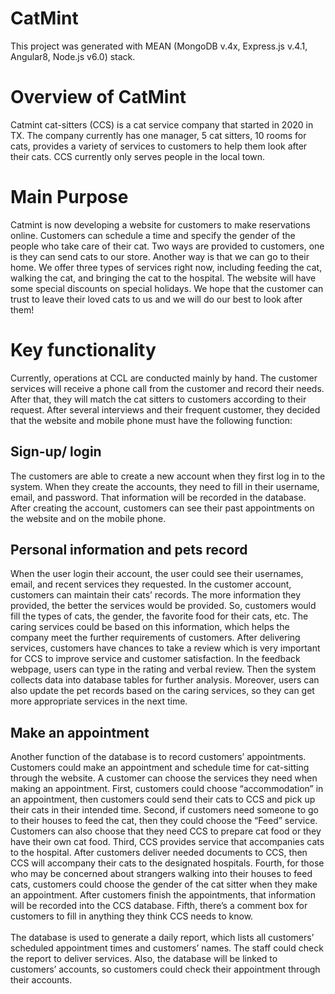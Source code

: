 <h1> CatMint </h1>
This project was generated with MEAN (MongoDB v.4x, Express.js v.4.1, Angular8, Node.js v6.0) stack.

<h1> Overview of CatMint </h1>
Catmint cat-sitters (CCS) is a cat service company that started in 2020 in TX. The company currently has one manager, 5 cat sitters, 10 rooms for cats, provides a variety of services to customers to help them look after their cats. CCS currently only serves people in the local town. 

<h1>Main Purpose</h1>
Catmint is now developing a website for customers to make reservations online. Customers can schedule a time and specify the gender of the people who take care of their cat. Two ways are provided to customers, one is they can send cats to our store. Another way is that we can go to their home. We offer three types of services right now, including feeding the cat, walking the cat, and bringing the cat to the hospital. The website will have some special discounts on special holidays. We hope that the customer can trust to leave their loved cats to us and we will do our best to look after them!

<h1>Key functionality</h1>
Currently, operations at CCL are conducted mainly by hand. The customer services will receive a phone call from the customer and record their needs. After that, they will match the cat sitters to customers according to their request. After several interviews and their frequent customer, they decided that the website and mobile phone must have the following function:

<h2>Sign-up/ login</h2>
The customers are able to create a new account when they first log in to the system. When they create the accounts, they need to fill in their username, email, and password. That information will be recorded in the database. After creating the account, customers can see their past appointments on the website and on the mobile phone.

<h2>Personal information and pets record</h2>
When the user login their account, the user could see their usernames, email, and recent services they requested. In the customer account, customers can maintain their cats’ records. The more information they provided, the better the services would be provided. So, customers would fill the types of cats, the gender, the favorite food for their cats, etc. The caring services could be based on this information, which helps the company meet the further requirements of customers. After delivering services, customers have chances to take a review which is very important for CCS to improve service and customer satisfaction. In the feedback webpage, users can type in the rating and verbal review. Then the system collects data into database tables for further analysis. Moreover, users can also update the pet records based on the caring services, so they can get more appropriate services in the next time.

<h2>Make an appointment</h2>
Another function of the database is to record customers’ appointments. Customers could make an appointment and schedule time for cat-sitting through the website. A customer can choose the services they need when making an appointment.
First, customers could choose “accommodation” in an appointment, then customers could send their cats to CCS and pick up their cats in their intended time. Second, if customers need someone to go to their houses to feed the cat, then they could choose the “Feed” service. Customers can also choose that they need CCS to prepare cat food or they have their own cat food. Third, CCS provides service that accompanies cats to the hospital. After customers deliver needed documents to CCS, then CCS will accompany their cats to the designated hospitals. Fourth, for those who may be concerned about strangers walking into their houses to feed cats, customers could choose the gender of the cat sitter when they make an appointment. After customers finish the appointments, that information will be recorded into the CCS database. Fifth, there’s a comment box for customers to fill in anything they think CCS needs to know.
<br>
<br>
The database is used to generate a daily report, which lists all customers’ scheduled appointment times and customers’ names. The staff could check the report to deliver services. Also, the database will be linked to customers’ accounts, so customers could check their appointment through their accounts.



  
